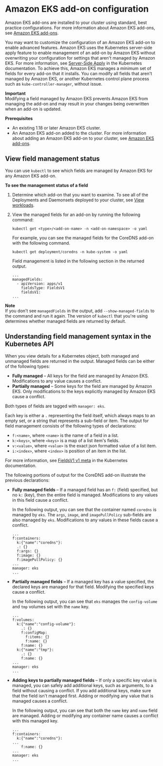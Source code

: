 # Amazon EKS add\-on configuration<a name="add-ons-configuration"></a>

Amazon EKS add\-ons are installed to your cluster using standard, best practice configurations\. For more information about Amazon EKS add\-ons, see [Amazon EKS add\-ons](eks-add-ons.md)\. 

You may want to customize the configuration of an Amazon EKS add\-on to enable advanced features\. Amazon EKS uses the Kubernetes server\-side apply feature to enable management of an add\-on by Amazon EKS without overwriting your configuration for settings that aren't managed by Amazon EKS\. For more information, see [Server\-Side Apply](https://kubernetes.io/docs/reference/using-api/server-side-apply/) in the Kubernetes documentation\. To achieve this, Amazon EKS manages a minimum set of fields for every add\-on that it installs\. You can modify all fields that aren't managed by Amazon EKS, or another Kubernetes control plane process such as `kube-controller-manager`, without issue\. 

**Important**  
Modifying a field managed by Amazon EKS prevents Amazon EKS from managing the add\-on and may result in your changes being overwritten when an add\-on is updated\.

**Prerequisites**
+ An existing 1\.18 or later Amazon EKS cluster\.
+ An Amazon EKS add\-on added to the cluster\. For more information about adding an Amazon EKS add\-on to your cluster, see [Amazon EKS add\-ons](eks-add-ons.md)\.

## View field management status<a name="add-on-config-management-field-management"></a>

You can use `kubectl` to see which fields are managed by Amazon EKS for any Amazon EKS add\-on\.

**To see the management status of a field**

1. Determine which add\-on that you want to examine\. To see all of the Deployments and Daemonsets deployed to your cluster, see [View workloads](view-workloads.md)\.

1. View the managed fields for an add\-on by running the following command:

   ```
   kubectl get <type>/<add-on-name> -n <add-on-namespace> -o yaml
   ```

   For example, you can see the managed fields for the CoreDNS add\-on with the following command\.

   ```
   kubectl get deployment/coredns -n kube-system -o yaml
   ```

   Field management is listed in the following section in the returned output\.

   ```
   ...
   managedFields:
     - apiVersion: apps/v1
       fieldsType: FieldsV1
       fieldsV1:                        
   ...
   ```
**Note**  
If you don't see `managedFields` in the output, add `--show-managed-fields` to the command and run it again\. The version of `kubectl` that you're using determines whether managed fields are returned by default\.

## Understanding field management syntax in the Kubernetes API<a name="add-on-config-management-understanding-field-management"></a>

When you view details for a Kubernetes object, both managed and unmanaged fields are returned in the output\. Managed fields can be either of the following types:
+ **Fully managed** – All keys for the field are managed by Amazon EKS\. Modifications to any value causes a conflict\.
+ **Partially managed** – Some keys for the field are managed by Amazon EKS\. Only modifications to the keys explicitly managed by Amazon EKS cause a conflict\.

Both types of fields are tagged with `manager: eks`\.

Each key is either a `.` representing the field itself, which always maps to an empty set, or a string that represents a sub\-field or item\. The output for field management consists of the following types of declarations:
+ `f:<name>`, where `<name>` is the name of a field in a list\.
+ `k:<keys>`, where `<keys>` is a map of a list item's fields\.
+ `v:<value>`, where `<value>` is the exact json formatted value of a list item\.
+ `i:<index>`, where `<index>` is position of an item in the list\.

For more information, see [FieldsV1 v1 meta](https://kubernetes.io/docs/reference/generated/kubernetes-api/v1.21/#fieldsv1-v1-meta) in the Kubernetes documentation\. 

The following portions of output for the CoreDNS add\-on illustrate the previous declarations: 
+ **Fully managed fields** – If a managed field has an `f:` \(field\) specified, but no `k:` \(key\), then the entire field is managed\. Modifications to any values in this field cause a conflict\. 

  In the following output, you can see that the container named `coredns` is managed by `eks`\. The `args`, `image`, and `imagePullPolicy` sub\-fields are also managed by `eks`\. Modifications to any values in these fields cause a conflict\.

  ```
  ...
  f:containers:
    k:{"name":"coredns"}:
    .: {}
    f:args: {}
    f:image: {}
    f:imagePullPolicy: {}
  ...
  manager: eks
  ...
  ```
+ **Partially managed fields** – If a managed key has a value specified, the declared keys are managed for that field\. Modifying the specified keys cause a conflict\. 

  In the following output, you can see that `eks` manages the `config-volume` and `tmp` volumes set with the `name` key\.

  ```
  ...
  f:volumes:
    k:{"name":"config-volume"}:
      .: {}
      f:configMap:
        f:items: {}
        f:name: {}
      f:name: {}
    k:{"name":"tmp"}:
      .: {}
      f:name: {}
  ...
  manager: eks
  ...
  ```
+ **Adding keys to partially managed fields** – If only a specific key value is managed, you can safely add additional keys, such as arguments, to a field without causing a conflict\. If you add additional keys, make sure that the field isn't managed first\. Adding or modifying any value that is managed causes a conflict\.

  In the following output, you can see that both the `name` key and `name` field are managed\. Adding or modifying any container name causes a conflict with this managed key\. 

  ```
  ...
  f:containers:
    k:{"name":"coredns"}:
  ...
      f:name: {}
  ...
  manager: eks
  ...
  ```
